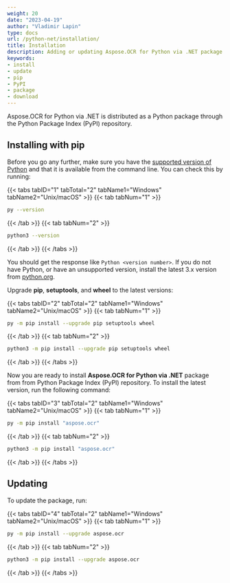 ```yaml
---
weight: 20
date: "2023-04-19"
author: "Vladimir Lapin"
type: docs
url: /python-net/installation/
title: Installation
description: Adding or updating Aspose.OCR for Python via .NET package in your project.
keywords:
- install
- update
- pip
- PyPI
- package
- download
---
```


Aspose.OCR for Python via .NET is distributed as a Python package through the Python Package Index (PyPI) repository.

## Installing with pip

Before you go any further, make sure you have the [supported version of Python](/ocr/python-net/system-requirements/) and that it is available from the command line. You can check this by running:

{{< tabs tabID="1" tabTotal="2" tabName1="Windows" tabName2="Unix/macOS" >}}
{{< tab tabNum="1" >}}
```bash
py --version
```
{{< /tab >}}
{{< tab tabNum="2" >}}
```bash
python3 --version
```
{{< /tab >}}
{{< /tabs >}}

You should get the response like `Python <version number>`. If you do not have Python, or have an unsupported version, install the latest 3.x version from [python.org](https://www.python.org/).

Upgrade **pip**, **setuptools**, and **wheel** to the latest versions:

{{< tabs tabID="2" tabTotal="2" tabName1="Windows" tabName2="Unix/macOS" >}}
{{< tab tabNum="1" >}}
```bash
py -m pip install --upgrade pip setuptools wheel
```
{{< /tab >}}
{{< tab tabNum="2" >}}
```bash
python3 -m pip install --upgrade pip setuptools wheel
```
{{< /tab >}}
{{< /tabs >}}

Now you are ready to install **Aspose.OCR for Python via .NET** package from from Python Package Index (PyPI) repository. To install the latest version, run the following command:

{{< tabs tabID="3" tabTotal="2" tabName1="Windows" tabName2="Unix/macOS" >}}
{{< tab tabNum="1" >}}
```bash
py -m pip install "aspose.ocr"
```
{{< /tab >}}
{{< tab tabNum="2" >}}
```bash
python3 -m pip install "aspose.ocr"
```
{{< /tab >}}
{{< /tabs >}}

## Updating

To update the package, run:

{{< tabs tabID="4" tabTotal="2" tabName1="Windows" tabName2="Unix/macOS" >}}
{{< tab tabNum="1" >}}
```bash
py -m pip install --upgrade aspose.ocr
```
{{< /tab >}}
{{< tab tabNum="2" >}}
```bash
python3 -m pip install --upgrade aspose.ocr
```
{{< /tab >}}
{{< /tabs >}}

